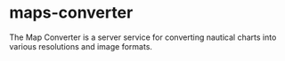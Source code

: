 # maps-converter
The Map Converter is a server service for converting nautical charts into various resolutions and image formats.
